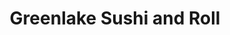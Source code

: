 ---
layout: place
title: "Greenlake Sushi and Roll"
permalink: /washington/seattle/greenlake-sushi-and-roll.html
stateAbbr: WA
stateName: Washington
cityName: Seattle
seo:
  name: "Greenlake Sushi and Roll"
  type: Restaurant
  links: https://greenlakesushi.square.site/
description: "Greenlake Sushi and Roll serves delicious sushi in Seattle, Washington. Try fresh Japanese dishes for a great dining experience. "
place_id: ChIJpVIcS2gVkFQRKUdeJfFIHmY
photos:
  - name: >-
      places/ChIJpVIcS2gVkFQRKUdeJfFIHmY/photos/AeeoHcL3zHM0hLdC6dXVW63nmROzJDux8J0xU_pfd_iTi90N1ycK1RgzK7mgR7H8puRjMN6TvMQS2xsRPftshXxo55AIMD8sZJQxXDFIpm5qaarcB3-Vw9ZJWjbBbtdX_pyzUOF7p2DgThcPNEPYbEGxNKFem6QtXyrV5NjkZDvGHJ-nwqsXU4kEW_OSE9jWjJtPQ5Dzi4wlyUQytDOwV3m7-dND9sOLecKJjk6-JIBYphsUyBfnFzmK-Cwn7z4Pf8wxyRsNMZmF2GPskCFRadqpE3LPyMxrE_FS4cnspaTIFk1aiuZ8Qj9zbJm0u5IveI_0SNCQpjESM9AHgLAA4Ba9FKcUjRfbm78WNcJYuH1YStrVylskZE9L-gc7jX19eHZgrtuuy8F0oCvOovt7gWaq6gnA-I8BJEqFUdKthxTh-NPnfS7W
    widthPx: 4032
    heightPx: 3024
    authorAttributions:
      - displayName: Julia Liang
        uri: https://maps.google.com/maps/contrib/102632547311258325331
        photoUri: >-
          https://lh3.googleusercontent.com/a/ACg8ocJtuBoNbEYDvW5cxwI8fL6vqTHHmyP9cEbkS8-hzCCboz3i=s100-p-k-no-mo
    flagContentUri: >-
      https://www.google.com/local/imagery/report/?cb_client=maps_api_places.places_api&image_key=!1e10!2sCIHM0ogKEICAgIC7zMvekgE&hl=en-US
    googleMapsUri: >-
      https://www.google.com/maps/place//data=!3m4!1e2!3m2!1sCIHM0ogKEICAgIC7zMvekgE!2e10!4m2!3m1!1s0x549015684b1c52a5:0x661e48f1255e4729
  - name: >-
      places/ChIJpVIcS2gVkFQRKUdeJfFIHmY/photos/AeeoHcJCA7x_eMz7zLrAi6z8cGQHFGlYyp759aeX5qlH7S4es9nVTVqIAY4zNUs-NIMptN4XbStByga7_YoRTIGcmC7M9cCZdkXYzwQnlLZx5Z-xmFvQy_vDvOOs2Cog6006XEsPy1GPd5yEOnOyxzgnv9_0MwnRvkhBoaMi6ErV-dVrOLuru_Ss25kawNZ546v1MeJtChlhpiwl1KGEg80Ze0A78dlHKAaKK7HzhJdtcpSuJaeB5V3MM-Og-TaCGJABToHmQrW3i726Qy2cWDKJzCeRbI--yLa1LP9kKQlgFwO0gw
    widthPx: 4800
    heightPx: 3201
    authorAttributions:
      - displayName: Greenlake Sushi and Roll
        uri: https://maps.google.com/maps/contrib/113978482018322246774
        photoUri: >-
          https://lh3.googleusercontent.com/a-/ALV-UjX6WxbC19sLHioZPK2bUrNBfMJaXhHs6-oQu4OXo7MjZt5kmGU=s100-p-k-no-mo
    flagContentUri: >-
      https://www.google.com/local/imagery/report/?cb_client=maps_api_places.places_api&image_key=!1e10!2sAF1QipMxVdNXIFf-tCRvPwX2DgqN9NI8lGVBVSdAUwF8&hl=en-US
    googleMapsUri: >-
      https://www.google.com/maps/place//data=!3m4!1e2!3m2!1sAF1QipMxVdNXIFf-tCRvPwX2DgqN9NI8lGVBVSdAUwF8!2e10!4m2!3m1!1s0x549015684b1c52a5:0x661e48f1255e4729
  - name: >-
      places/ChIJpVIcS2gVkFQRKUdeJfFIHmY/photos/AeeoHcJhcJ8a2WmsnsTm4hnaZdDeMnPwrUUdVepJpk89aFd87Z4IPyVLJ54iO_VWkPXAC0m06H4qFYpL3fVa_US5P7OpxLavCveKIHx9NNKqD5fDHHe4uNHQPYIPso68JxUXaS6hE6b-ac7rhVlEzS40xDmB2nil062m0OqIE6mef4_qZJyS4acJtmBzxwD1j2s2v_nosrJ9O2PltDLb1JGV0CLOt2oc0lOZm0CTYjau2aRO4OnIM11Y38yckkG46ssodDg72D85MJGvjwggbdinMdjl4VhvRUpoqqEttFNaBxpgeg
    widthPx: 4800
    heightPx: 3201
    authorAttributions:
      - displayName: Greenlake Sushi and Roll
        uri: https://maps.google.com/maps/contrib/113978482018322246774
        photoUri: >-
          https://lh3.googleusercontent.com/a-/ALV-UjX6WxbC19sLHioZPK2bUrNBfMJaXhHs6-oQu4OXo7MjZt5kmGU=s100-p-k-no-mo
    flagContentUri: >-
      https://www.google.com/local/imagery/report/?cb_client=maps_api_places.places_api&image_key=!1e10!2sAF1QipNO9SRJTLq4dS778mUsDdfmvAVHduZg9qDAgLs0&hl=en-US
    googleMapsUri: >-
      https://www.google.com/maps/place//data=!3m4!1e2!3m2!1sAF1QipNO9SRJTLq4dS778mUsDdfmvAVHduZg9qDAgLs0!2e10!4m2!3m1!1s0x549015684b1c52a5:0x661e48f1255e4729
  - name: >-
      places/ChIJpVIcS2gVkFQRKUdeJfFIHmY/photos/AeeoHcLRnRJDsszpFeLA4naLn_wbrMCXt5KFFjQsrUS0CPZsGjWgWMiO-woT0TWN5mVpt2oGC6hW73fpWz0X0Yk4GRwaG9_qyhjaquMSIILXDkjeTlWZPHAlFzz5vfelRJOMcvz761uGil0BOICPFrNk7lGba00sSRUI_ptDzDY6bfkyQn4-cHq5t1Ypvp788vKcoKbw82gcJOIRAl1WK_Lk33oLPUmnUK9rZQ1TrDODaKqeaszcU59Pr6qhwPdB8joPflsRgedR_OVdewXbYIy-ceJIiVL4xS1XXGB5NgDcmVOgS2oG_JkiOCXG72EOLVqlIauYpEyeW51QIMP12lMzxkoevm1NaCT1THbFLd8rtLVuOyLAxukKcmagDojkwvK6o87aO7IcSwgKDjhPCqID7uXaa75kwij5F5-9UpzxZkrBww
    widthPx: 4080
    heightPx: 3072
    authorAttributions:
      - displayName: Aaron Zou
        uri: https://maps.google.com/maps/contrib/112506920778602222061
        photoUri: >-
          https://lh3.googleusercontent.com/a/ACg8ocLyKwgNnNrFkn6sXp1Gu1T3hYXXyKV8t3Ju5gHzKWX9eIYYtiOq=s100-p-k-no-mo
    flagContentUri: >-
      https://www.google.com/local/imagery/report/?cb_client=maps_api_places.places_api&image_key=!1e10!2sCIHM0ogKEICAgIDb8trLYg&hl=en-US
    googleMapsUri: >-
      https://www.google.com/maps/place//data=!3m4!1e2!3m2!1sCIHM0ogKEICAgIDb8trLYg!2e10!4m2!3m1!1s0x549015684b1c52a5:0x661e48f1255e4729
  - name: >-
      places/ChIJpVIcS2gVkFQRKUdeJfFIHmY/photos/AeeoHcKKPcmkCX9kvznLD_4IbFzTroDTPUJbO3CHF1vC6JKGIx6ZuxGf6Xx4XJbAlQoVPREtsmmSWVs7EDHwRH_6-rb7chWLw2SDHFFdpcd4o8N0BC1Ehm3Dhf6lInSuzb2WH6UCQDSfP0LPIxwjroDuTnPfNXWVXomqtDJqTKP6RFPE0-bJu3FlNtB69CUf8-boaPYvKFTeWnDcEWwgkHGnQeoH840pF9_6rpwyYXnwbDo0I7Tj3wQ8jd0QpOWSnizHD8rG6DeJqwx0BO3J0z2mSRPhAWRXgxt0glxBSx8yl0N3etG-NpZQIWeSdoxAI9O5WyR64Srt9DsNmN7XY0IeGWrvJlznnT5Qot41CdCT7HD1uTXMTsy7bB2FHN9dAdAZtD9sFsS2hEmltqLqERVrv99jGe8CNjaRu_v9nOmml_A_JqXA
    widthPx: 4032
    heightPx: 3024
    authorAttributions:
      - displayName: Thao Hoang
        uri: https://maps.google.com/maps/contrib/114260727853622065130
        photoUri: >-
          https://lh3.googleusercontent.com/a-/ALV-UjXoPIP7hmWI8DJDklBkMSWDvPX9vAKr9NViSbYyGfCZJQNRotSqfA=s100-p-k-no-mo
    flagContentUri: >-
      https://www.google.com/local/imagery/report/?cb_client=maps_api_places.places_api&image_key=!1e10!2sCIHM0ogKEICAgICL-Pj9rQE&hl=en-US
    googleMapsUri: >-
      https://www.google.com/maps/place//data=!3m4!1e2!3m2!1sCIHM0ogKEICAgICL-Pj9rQE!2e10!4m2!3m1!1s0x549015684b1c52a5:0x661e48f1255e4729
  - name: >-
      places/ChIJpVIcS2gVkFQRKUdeJfFIHmY/photos/AeeoHcLUH3mpxkMh_qkSU55aXU5blvJU1KE6Kgbmabnethu0mazZsogMRt3o3BWFR_fNSp9hbWk76dDpc97qa7YWJetd13GMSr67U5GFze56Exfqisb4BZUTiVOzUSMYRud_GBPrFY2-LGNmrvgFvqmklkfyM4bcbSpbKHY-AJ3Tp698IfQhAqI0fM9AiNmNBoH4KtcFYMXDCidRaEUEHERoQxrGqLjHoo978lp-BEZJKrZjjTZRURjvKINdoWe3Lg8UeAeJ7qHfPYkvyH218jXziI9MlFhYzbnExpGYIL1rolalvF5_h_zlQCHrPhZmL1T3J1MlRYt9BOo0QfyqFhqNncOc7UTde94RY6kgXvPoM52B2usDo3i7bn9J080-YfaQEnWsGWoHHWyHy1I7h91-bTXnFNUuOr-AvJeuWNo-8TWRMeoC
    widthPx: 4080
    heightPx: 3072
    authorAttributions:
      - displayName: Benjamin Allen
        uri: https://maps.google.com/maps/contrib/111488831251573542750
        photoUri: >-
          https://lh3.googleusercontent.com/a-/ALV-UjUhAzYSSiO91GW3I3i54Lxq9BcaA3x4SEDg_DAIWsMH0XYliYnvxA=s100-p-k-no-mo
    flagContentUri: >-
      https://www.google.com/local/imagery/report/?cb_client=maps_api_places.places_api&image_key=!1e10!2sCIHM0ogKEICAgIDfmZOa1gE&hl=en-US
    googleMapsUri: >-
      https://www.google.com/maps/place//data=!3m4!1e2!3m2!1sCIHM0ogKEICAgIDfmZOa1gE!2e10!4m2!3m1!1s0x549015684b1c52a5:0x661e48f1255e4729
  - name: >-
      places/ChIJpVIcS2gVkFQRKUdeJfFIHmY/photos/AeeoHcIEebQ88_4l0Z4yn0YiJ_31LBsGL1xQGH25ZDlrn_Q7nCokQFoUdgGVWaKIOUYL_SsDeIeWQWVqhTMNmg8sQAW2Ilq5WShNWosxjO08lF1h6fwidohjqiV3Mq709g83eAGXgz1OUd1DCII5PMKjjif1NkoTp7VgByJdfVMCHWK0ZxvMzd_O-fU4LJvtwHINgDLP3LEdcJiz8SxUDZHzdfb4tduAJyLJHoMy7F4-mm6XYTdd-Kb73K9vyR37qOJV53wAAVzixxONr2jilx_pE8zS2q5OaiqJj_XA6qIKRbS_zfJ6hm6L-r9uvBFdyKA5a9X01SxqYnCm6MZkrqYIdXtDObTTKSulovYOXg3q4cbDkgiCdol-iHTX4NjUZkS8mMQoxdNXjZCLTr0wGQPFgXc40gmHWpZPyp0Ts7MmhWdtt8T7
    widthPx: 3024
    heightPx: 4032
    authorAttributions:
      - displayName: Zane
        uri: https://maps.google.com/maps/contrib/105648281527936038143
        photoUri: >-
          https://lh3.googleusercontent.com/a/ACg8ocKmauHXpXzKeHQyb2cDi0jw8u7nTbXpcnX_yXOwH4zHkjLWHw=s100-p-k-no-mo
    flagContentUri: >-
      https://www.google.com/local/imagery/report/?cb_client=maps_api_places.places_api&image_key=!1e10!2sCIHM0ogKEICAgIDDpL6AnQE&hl=en-US
    googleMapsUri: >-
      https://www.google.com/maps/place//data=!3m4!1e2!3m2!1sCIHM0ogKEICAgIDDpL6AnQE!2e10!4m2!3m1!1s0x549015684b1c52a5:0x661e48f1255e4729
  - name: >-
      places/ChIJpVIcS2gVkFQRKUdeJfFIHmY/photos/AeeoHcKHDOCuYsbO4wyRMCPeNLfPED8M5KzhhVXIRr8xMXvoE1eOHePT-k8Q0CILUUO9cBnKuYCLJH2dGZPzFXxYEUwx_mR1ZsPcwqiW2lQFAiaOSC2Y9A5ZQ1QURVdVhNxI6fI4AG-j424zU3LXlQ-VUj8ohYvujHJ3bHWj-qSsBVh1GixpgXqjykuTSFY-Vtyu3a26oVvvPv0UX5OTEKRaz2RXldk2nhyucyeLFOIDO0TUA2LmlvCawwQzJ8wMXvQtzVvGWFPxWpHTuWTrnAbA6MO39fVmR4d2IbYMXuRlTjrHvIK8RPKzQyTH5yJfSRIA2kzaCRZwPHYUT0wErmOIn2brDshqIl23De-HAgM_NniORYTtOIc9NFGOSydC54lLlypF4USmXpVSOjz3JQAMUHHzzW2W_u5ZYIDm0cOiJP3Grg6U
    widthPx: 3024
    heightPx: 4032
    authorAttributions:
      - displayName: Alicia Zhang
        uri: https://maps.google.com/maps/contrib/116274472533089455428
        photoUri: >-
          https://lh3.googleusercontent.com/a-/ALV-UjVkj32lmn5_1RQslNjW_S_FgqnEDWK2yScJ786aw_l9EX9wjDdc=s100-p-k-no-mo
    flagContentUri: >-
      https://www.google.com/local/imagery/report/?cb_client=maps_api_places.places_api&image_key=!1e10!2sCIHM0ogKEICAgICtq8u_1gE&hl=en-US
    googleMapsUri: >-
      https://www.google.com/maps/place//data=!3m4!1e2!3m2!1sCIHM0ogKEICAgICtq8u_1gE!2e10!4m2!3m1!1s0x549015684b1c52a5:0x661e48f1255e4729
  - name: >-
      places/ChIJpVIcS2gVkFQRKUdeJfFIHmY/photos/AeeoHcIw0vtoIWF1uYn8CRnpe2pl4Mkon9rajUDBF3c6e56q8BixleMfL_RCX1kfgrF53pD_hbK8gnOqFOufwWJefNuLG-iEGvpZbVZbIp_43kAIi9hGQdevM8Kcv6OTjje9_Q6KNxKCL2XM_nMukrcyVMf-f9qA7DmbAeuUNP4dCRdeMDwLIzyHzZvK9Q3f8FQlD7t8AlFgGEfBSCJZl6YX90ttN6Fswppdqc9GM_8Y4rb02W-md9yDWtWhx3IV1AhT-D_xvKxxyEOIk7awqOkwcBiDlz1_YmTlgN0gY2oHrvBE-D06H1LoBrCMrIjga4iMCZgFJOcHyocYV5b3Ga-wcX4G2L6KHtcfe7XW1gRZTs8urc4rvWG8ce5WFNrKZLyUyncGUfQlOD-kc-3q97f8nbY77kZ5Yjxt_w6yeA6cndQsV4Q
    widthPx: 3024
    heightPx: 4032
    authorAttributions:
      - displayName: Julia Liang
        uri: https://maps.google.com/maps/contrib/102632547311258325331
        photoUri: >-
          https://lh3.googleusercontent.com/a/ACg8ocJtuBoNbEYDvW5cxwI8fL6vqTHHmyP9cEbkS8-hzCCboz3i=s100-p-k-no-mo
    flagContentUri: >-
      https://www.google.com/local/imagery/report/?cb_client=maps_api_places.places_api&image_key=!1e10!2sCIHM0ogKEICAgIC7zMvmvgE&hl=en-US
    googleMapsUri: >-
      https://www.google.com/maps/place//data=!3m4!1e2!3m2!1sCIHM0ogKEICAgIC7zMvmvgE!2e10!4m2!3m1!1s0x549015684b1c52a5:0x661e48f1255e4729
  - name: >-
      places/ChIJpVIcS2gVkFQRKUdeJfFIHmY/photos/AeeoHcI2KEty5zXOdpPP4SYWAbaw00gaocF8IY2Kc5it7j7Tm5-0462XP-Q3GMo1vFuAaLN8IyTmEYU5rRUUz7VytwE7p0bIU7-M5xeIwNZfl6-QnPKvDCzGD6-Ja-uHxBy3_iYhfK3M3NGudRlgU8sfHcVnmSXX3oAAkXANKSbsnYnqjDVswmSB9FIqI-Mus9yGpBsCa_Zo89MlpZh5sjUbBpQAnIsgoO2--Mj0lXHtF32ycleJZMUoDX-NrK2R4UvfkT0An9BnKqPkbsiH5vbtq4SAPojOSykcRBSK3240xMYmtgjzSFgvcPFFcECb8zge7SR3YeKC_T21lrcgyJLr-YQTxlgqOy3gygVtan6jm0VOm5_eMvJEBMB1fXC2vtxzYsd8yamvTPizxRBLgZ8q47voLO5GTIdLSi69GWFLscBuEA
    widthPx: 3024
    heightPx: 4032
    authorAttributions:
      - displayName: Ketwarin Sc
        uri: https://maps.google.com/maps/contrib/111996267651591111581
        photoUri: >-
          https://lh3.googleusercontent.com/a-/ALV-UjW7Fxox5oDnbfOQo-lHVI23Hz03Iafqr8Y1dOxDtg_SBnrpYDbH=s100-p-k-no-mo
    flagContentUri: >-
      https://www.google.com/local/imagery/report/?cb_client=maps_api_places.places_api&image_key=!1e10!2sCIHM0ogKEICAgICb6euvcg&hl=en-US
    googleMapsUri: >-
      https://www.google.com/maps/place//data=!3m4!1e2!3m2!1sCIHM0ogKEICAgICb6euvcg!2e10!4m2!3m1!1s0x549015684b1c52a5:0x661e48f1255e4729
address: 7012 Woodlawn Ave NE, Seattle, WA 98115, USA
street: 7012 Woodlawn Ave NE
city: Seattle
state: WA
zip: '98115'
country: USA
neighborhood: Green Lake
latitude: '47.679377'
longitude: '-122.324364'
accessibility_options:
  wheelchairAccessibleParking: false
  wheelchairAccessibleEntrance: true
  wheelchairAccessibleRestroom: true
  wheelchairAccessibleSeating: true
business_status: OPERATIONAL
name: Greenlake Sushi and Roll
google_maps_links:
  directionsUri: >-
    https://www.google.com/maps/dir//''/data=!4m7!4m6!1m1!4e2!1m2!1m1!1s0x549015684b1c52a5:0x661e48f1255e4729!3e0
  placeUri: https://maps.google.com/?cid=7358399041721222953
  writeAReviewUri: >-
    https://www.google.com/maps/place//data=!4m3!3m2!1s0x549015684b1c52a5:0x661e48f1255e4729!12e1
  reviewsUri: >-
    https://www.google.com/maps/place//data=!4m4!3m3!1s0x549015684b1c52a5:0x661e48f1255e4729!9m1!1b1
  photosUri: >-
    https://www.google.com/maps/place//data=!4m3!3m2!1s0x549015684b1c52a5:0x661e48f1255e4729!10e5
primary_type: Japanese Restaurant
opening_hours:
  regular: null
  current: null
secondary_opening_hours:
  regular:
    weekdayDescriptions: null
    type: null
  current:
    weekdayDescriptions: null
    type: null
phone: (206) 941-0960
price_level: PRICE_LEVEL_MODERATE
price_range: $20 &ndash; $30
rating: '4.4'
rating_count: 174
website: https://greenlakesushi.square.site/
reviews: null
parking_options: null
payment_options: null
allow_dogs: null
curbside_pickup: null
delivery: null
dine_in: null
good_for_children: null
good_for_groups: null
good_for_sports: null
live_music: null
menu_for_children: null
outdoor_seating: null
reservable: null
restroom: null
serves_beer: null
serves_breakfast: null
serves_brunch: null
serves_cocktails: null
serves_coffee: null
serves_dinner: null
serves_dessert: null
serves_lunch: null
serves_vegetarian_food: null
serves_wine: null
takeout: null
summary: null

---